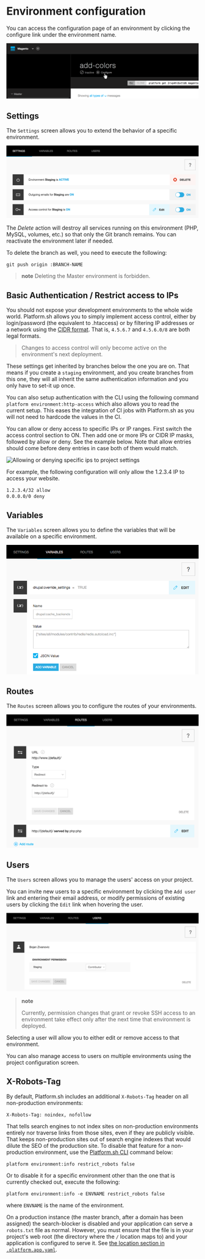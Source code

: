 # Environment configuration

You can access the configuration page of an environment by clicking the configure link under the environment name.

![image](/images/ui-conf-environment.png)

## Settings

The `Settings` screen allows you to extend the behavior of a specific environment.

![Configure Platform.sh environment settings](/images/ui-conf-environment-settings.png)

The *Delete* action will destroy all services running on this environment (PHP, MySQL, volumes, etc.) so that only the Git branch remains. You can reactivate the environment later if needed.

To delete the branch as well, you need to execute the following:

```
git push origin :BRANCH-NAME
```

> **note**
> Deleting the Master environment is forbidden.

## Basic Authentication / Restrict access to IPs

You should not expose your development environments to the whole wide world. Platform.sh allows you to simply implement access control, either by login/password (the equivalent to .htaccess) or by filtering IP addresses or a network using the [CIDR format](https://en.wikipedia.org/wiki/Classless_Inter-Domain_Routing).  That is, `4.5.6.7` and `4.5.6.0/8` are both legal formats.

> Changes to access control will only become active on the environment's next deployment.

These settings get inherited by branches below the one you are on. That means if you create a `staging` environment, and you create branches from this one, they will all inherit the same authentication information and you only have to set-it up once.

You can also setup authentication with the CLI using the following command `platform environment:http-access` which also allows you to read the current setup. This eases the integration of CI jobs with Platform.sh as you will not need to hardcode the values in the CI.

You can allow or deny access to specific IPs or IP ranges. First switch the access control section to ON. Then add one or more IPs or CIDR IP masks, followed by allow or deny. See the example below. Note that allow entries should come before deny entries in case both of them would match.

![Allowing or denying specific ips to project settings](/images/ui-conf-project-access-ip-settings.png)

For example, the following configuration will only allow the 1.2.3.4 IP to access your website.

```
1.2.3.4/32 allow
0.0.0.0/0 deny
```

## Variables

The `Variables` screen allows you to define the variables that will be available on a specific environment.

![Configure Platform.sh environment variables](/images/ui-conf-environment-variables.png)

## Routes

The `Routes` screen allows you to configure the routes of your environments.

![Configure Platform.sh environment routes](/images/ui-conf-environment-routes.png)

## Users

The `Users` screen allows you to manage the users' access on your project.

You can invite new users to a specific environment by clicking the `Add user` link and entering their email address, or modify permissions of existing users by clicking the `Edit` link when hovering the user.

![Manage users of your Platform.sh environments](/images/ui-conf-environment-users.png)

> **note**
>
> Currently, permission changes that grant or revoke SSH access to an environment take effect only after the next time that environment is deployed.

Selecting a user will allow you to either edit or remove access to that environment.

You can also manage access to users on multiple environments using the project configuration screen.

## X-Robots-Tag

By default, Platform.sh includes an additional `X-Robots-Tag` header on all non-production environments:

```
X-Robots-Tag: noindex, nofollow
```

That tells search engines to not index sites on non-production environments entirely nor traverse links from those sites, even if they are publicly visible.  That keeps non-production sites out of search engine indexes that would dilute the SEO of the production site.  To disable that feature for a non-production environment, use the [Platform.sh CLI](/gettingstarted/cli.md) command below:

```
platform environment:info restrict_robots false
```

Or to disable it for a specific environment other than the one that is currently checked out, execute the following:

```
platform environment:info -e ENVNAME restrict_robots false
```

where `ENVNAME` is the name of the environment.

On a production instance (the master branch, after a domain has been assigned) the search-blocker is disabled and your application can serve a `robots.txt` file as normal.  However, you must ensure that the file is in your project's web root (the directory where the `/` location maps to) and your application is configured to serve it.  See [the location section in `.platform.app.yaml`](/configuration/app/web.md#locations).
